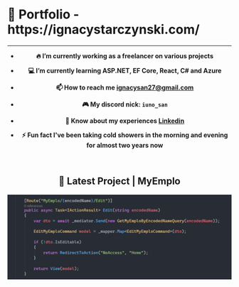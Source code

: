 <!--<p><img  src="https://github-readme-streak-stats.herokuapp.com/?user=iuno-san&" alt="iuno-san" /></p>-->
<h1><b align="Center"> 🍃 Portfolio - https://ignacystarczynski.com/
</h1>
<hr>
<div>
  <!--<div><p><img align="right" src="https://github-readme-stats.vercel.app/api/top-langs?username=iuno-san&show_icons=true&locale=en&layout=compact" alt="iuno-san" /></p></div>-->
  <!--<img align="right" width="400" src="https://raw.githubusercontent.com/iuno-san/Beet-Knight/main/fuji-mountain-kawaguchiko-lake-sunset-autumn-seasons-fuji-mountain-yamanachi-japan_335224-1.jpg">-->

- 🔥 I’m currently working as **a freelancer on various projects**

- 💻 I’m currently learning **ASP.NET, EF Core, React, C# and Azure**

- 📫 How to reach me **ignacysan27@gmail.com**

- 🎮 My discord nick: <code>iuno_san</code>

- 📄 Know about my experiences [Linkedin](https://www.linkedin.com/in/ignacy-starczynski-8030b2284/)

- ⚡ Fun fact **I've been taking cold showers in the morning and evening for almost two years now**
</div> <br>

<!-- <b><img width="20px" src="https://camo.githubusercontent.com/c0a1ff533f2a741658eb8a0551bd70fb541825ef55f07e8c761aa2795d2e0dfd/68747470733a2f2f6d656469612e67697068792e636f6d2f6d656469612f6959384352426451584f444a5343455249722f67697068792e676966">Connect with me:</b>
<p>
<a href="https://dev.to/iuno-san" target="blank"><img align="center" src="https://raw.githubusercontent.com/rahuldkjain/github-profile-readme-generator/master/src/images/icons/Social/devto.svg" alt="iuno-san" height="30" width="40" /></a>
<a href="https://www.linkedin.com/in/ignacy-starczynski-8030b2284/" target="blank"><img align="center" src="https://raw.githubusercontent.com/rahuldkjain/github-profile-readme-generator/master/src/images/icons/Social/linked-in-alt.svg" alt="ignacy starczynski" height="30" width="40" /></a>
<a href="https://stackoverflow.com/users/22247462/ignacy-starczynski" target="blank"><img align="center" src="https://raw.githubusercontent.com/rahuldkjain/github-profile-readme-generator/master/src/images/icons/Social/stack-overflow.svg" alt="ignacy starczynski" height="30" width="40" /></a>
<a href="https://codesandbox.com/iuno-san" target="blank"><img align="center" src="https://raw.githubusercontent.com/rahuldkjain/github-profile-readme-generator/master/src/images/icons/Social/codesandbox.svg" alt="iuno-san" height="30" width="40" /></a>
<a href="https://www.hackerrank.com/ignacysan" target="blank"><img align="center" src="https://raw.githubusercontent.com/rahuldkjain/github-profile-readme-generator/master/src/images/icons/Social/hackerrank.svg" alt="ignacysan" height="30" width="40" /></a>
<a href="https://www.leetcode.com/iuno-san" target="blank"><img align="center" src="https://raw.githubusercontent.com/rahuldkjain/github-profile-readme-generator/master/src/images/icons/Social/leet-code.svg" alt="iuno-san" height="30" width="40" /></a>
</p>  <br> -->

<h2>🍂 Latest Project | MyEmplo </h1>
<a href="https://github.com/iuno-san/MyEmplo"><img width="1000"  src="https://raw.githubusercontent.com/iuno-san/MyEmplo/master/MyEmplo/wwwroot/img/site/codee-site.png" /></a>



<!--
<p align="left">
<a href="https://dev.to/iuno-san" target="blank"><img align="center" src="https://raw.githubusercontent.com/rahuldkjain/github-profile-readme-generator/master/src/images/icons/Social/devto.svg" alt="iuno-san" height="30" width="40" /></a>
<a href="https://www.linkedin.com/in/ignacy-starczynski-8030b2284/" target="blank"><img align="center" src="https://raw.githubusercontent.com/rahuldkjain/github-profile-readme-generator/master/src/images/icons/Social/linked-in-alt.svg" alt="ignacy starczynski" height="30" width="40" /></a>
<a href="https://stackoverflow.com/users/22247462/ignacy-starczynski" target="blank"><img align="center" src="https://raw.githubusercontent.com/rahuldkjain/github-profile-readme-generator/master/src/images/icons/Social/stack-overflow.svg" alt="ignacy starczynski" height="30" width="40" /></a>
<a href="https://codesandbox.com/iuno-san" target="blank"><img align="center" src="https://raw.githubusercontent.com/rahuldkjain/github-profile-readme-generator/master/src/images/icons/Social/codesandbox.svg" alt="iuno-san" height="30" width="40" /></a>
<a href="https://www.hackerrank.com/ignacysan" target="blank"><img align="center" src="https://raw.githubusercontent.com/rahuldkjain/github-profile-readme-generator/master/src/images/icons/Social/hackerrank.svg" alt="ignacysan" height="30" width="40" /></a>
<a href="https://www.leetcode.com/iuno-san" target="blank"><img align="center" src="https://raw.githubusercontent.com/rahuldkjain/github-profile-readme-generator/master/src/images/icons/Social/leet-code.svg" alt="iuno-san" height="30" width="40" /></a>
</p>
-->

<!--<b>Languages and Tools:</b>
<p align="left"> <a href="https://azure.microsoft.com/en-in/" target="_blank" rel="noreferrer"> <img src="https://www.vectorlogo.zone/logos/microsoft_azure/microsoft_azure-icon.svg" alt="azure" width="40" height="40"/> </a> <a href="https://getbootstrap.com" target="_blank" rel="noreferrer"> <img src="https://raw.githubusercontent.com/devicons/devicon/master/icons/bootstrap/bootstrap-plain-wordmark.svg" alt="bootstrap" width="40" height="40"/> </a> <a href="https://www.w3schools.com/cs/" target="_blank" rel="noreferrer"> <img src="https://raw.githubusercontent.com/devicons/devicon/master/icons/csharp/csharp-original.svg" alt="csharp" width="40" height="40"/> </a> <a href="https://www.w3schools.com/css/" target="_blank" rel="noreferrer"> <img src="https://raw.githubusercontent.com/devicons/devicon/master/icons/css3/css3-original-wordmark.svg" alt="css3" width="40" height="40"/> </a> <a href="https://dotnet.microsoft.com/" target="_blank" rel="noreferrer"> <img src="https://raw.githubusercontent.com/devicons/devicon/master/icons/dot-net/dot-net-original-wordmark.svg" alt="dotnet" width="40" height="40"/> </a> <a href="https://git-scm.com/" target="_blank" rel="noreferrer"> <img src="https://www.vectorlogo.zone/logos/git-scm/git-scm-icon.svg" alt="git" width="40" height="40"/> </a> <a href="https://www.w3.org/html/" target="_blank" rel="noreferrer"> <img src="https://raw.githubusercontent.com/devicons/devicon/master/icons/html5/html5-original-wordmark.svg" alt="html5" width="40" height="40"/> </a> <a href="https://developer.mozilla.org/en-US/docs/Web/JavaScript" target="_blank" rel="noreferrer"> <img src="https://raw.githubusercontent.com/devicons/devicon/master/icons/javascript/javascript-original.svg" alt="javascript" width="40" height="40"/> </a> <a href="https://www.linux.org/" target="_blank" rel="noreferrer"> <img src="https://raw.githubusercontent.com/devicons/devicon/master/icons/linux/linux-original.svg" alt="linux" width="40" height="40"/> </a> <a href="https://reactjs.org/" target="_blank" rel="noreferrer"> <img src="https://raw.githubusercontent.com/devicons/devicon/master/icons/react/react-original-wordmark.svg" alt="react" width="40" height="40"/> </a> <a href="https://unity.com/" target="_blank" rel="noreferrer"> <img src="https://www.vectorlogo.zone/logos/unity3d/unity3d-icon.svg" alt="unity" width="40" height="40"/> </a> </p>
-->
<!--<details>
 <summary><b>👨‍💻 My coding journey</b></summary>
   At the age of 17, I made a bold decision and left school to pursue programming, enrolling in school part-time to focus on pursuing my dreams.

My adventure with programming began in 2017, when I became interested in the C++ language and took courses taught by Miroslaw Zelent. Although at first I wasn't sure if this was the path I wanted to take, over the past two years, since 2021, programming has become my true passion. I started with game development in Unity, and later moved on to web applications.

I consistently do my best to make every project I work on a masterpiece. I am motivated by challenges and the desire to learn new technologies. I value every opportunity for development, and my commitment to programming is always at the highest level. -->

<!--<p>&nbsp;<img align="center" src="https://github-readme-stats.vercel.app/api?username=iuno-san&show_icons=true&locale=en" alt="iuno-san" /></p>-->


